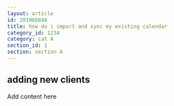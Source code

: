 ```yaml
---
layout: article
id: 201966046
title: how do i import and sync my existing calendar
category_id: 1234
category: cat A
section_id: 1
section: section A
---
```


## adding new clients

Add content here

